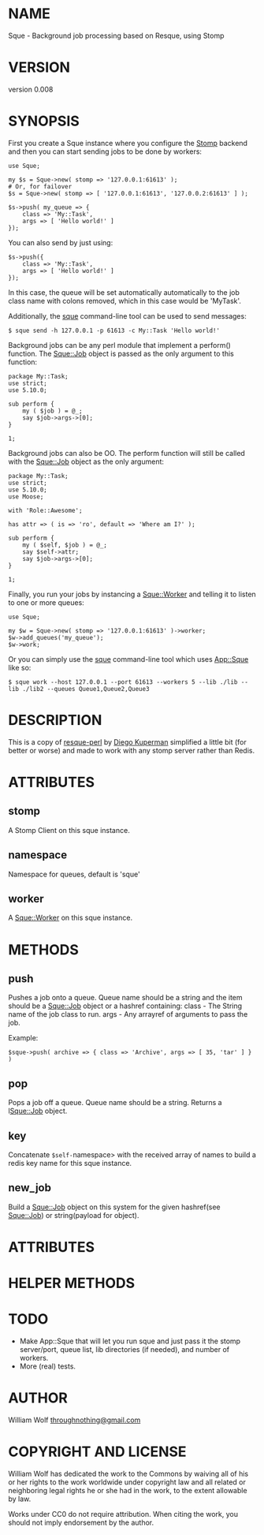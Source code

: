 # NAME

Sque - Background job processing based on Resque, using Stomp

# VERSION

version 0.008

# SYNOPSIS

First you create a Sque instance where you configure the [Stomp](http://search.cpan.org/perldoc?Stomp)
backend and then you can start sending jobs to be done by workers:

    use Sque;

    my $s = Sque->new( stomp => '127.0.0.1:61613' );
    # Or, for failover
    $s = Sque->new( stomp => [ '127.0.0.1:61613', '127.0.0.2:61613' ] );

    $s->push( my_queue => {
        class => 'My::Task',
        args => [ 'Hello world!' ]
    });

You can also send by just using:

    $s->push({
        class => 'My::Task',
        args => [ 'Hello world!' ]
    });

In this case, the queue will be set automatically automatically to the
job class name with colons removed, which in this
case would be 'MyTask'.

Additionally, the [sque](http://search.cpan.org/perldoc?sque) command-line tool can be used to send messages:

    $ sque send -h 127.0.0.1 -p 61613 -c My::Task 'Hello world!'

Background jobs can be any perl module that implement a perform() function.
The [Sque::Job](http://search.cpan.org/perldoc?Sque::Job) object is passed as the only argument to this function:

    package My::Task;
    use strict;
    use 5.10.0;

    sub perform {
        my ( $job ) = @_;
        say $job->args->[0];
    }

    1;

Background jobs can also be OO.  The perform function will still be called
with the [Sque::Job](http://search.cpan.org/perldoc?Sque::Job) object as the only argument:

    package My::Task;
    use strict;
    use 5.10.0;
    use Moose;

    with 'Role::Awesome';

    has attr => ( is => 'ro', default => 'Where am I?' );

    sub perform {
        my ( $self, $job ) = @_;
        say $self->attr;
        say $job->args->[0];
    }

    1;

Finally, you run your jobs by instancing a [Sque::Worker](http://search.cpan.org/perldoc?Sque::Worker) and telling it
to listen to one or more queues:

    use Sque;

    my $w = Sque->new( stomp => '127.0.0.1:61613' )->worker;
    $w->add_queues('my_queue');
    $w->work;

Or you can simply use the [sque](http://search.cpan.org/perldoc?sque) command-line tool which uses [App::Sque](http://search.cpan.org/perldoc?App::Sque)
like so:

    $ sque work --host 127.0.0.1 --port 61613 --workers 5 --lib ./lib --lib ./lib2 --queues Queue1,Queue2,Queue3

# DESCRIPTION

This is a copy of [resque-perl](https://github.com/diegok/resque-perl)
by [Diego Kuperman](https://github.com/diegok) simplified a little bit
(for better or worse) and made to work with any stomp server rather than Redis.

# ATTRIBUTES

## stomp

A Stomp Client on this sque instance.

## namespace

Namespace for queues, default is 'sque'

## worker

A [Sque::Worker](http://search.cpan.org/perldoc?Sque::Worker) on this sque instance.

# METHODS

## push

Pushes a job onto a queue. Queue name should be a string and the
item should be a [Sque::Job](http://search.cpan.org/perldoc?Sque::Job) object or a hashref containing:
class - The String name of the job class to run.
args - Any arrayref of arguments to pass the job.

Example:

    $sque->push( archive => { class => 'Archive', args => [ 35, 'tar' ] } )

## pop

Pops a job off a queue. Queue name should be a string.
Returns a l<Sque::Job> object.

## key

Concatenate `$self-`namespace> with the received array of names
to build a redis key name for this sque instance.

## new_job

Build a [Sque::Job](http://search.cpan.org/perldoc?Sque::Job) object on this system for the given
hashref(see [Sque::Job](http://search.cpan.org/perldoc?Sque::Job)) or string(payload for object).

# ATTRIBUTES

# HELPER METHODS

# TODO

- Make App::Sque that will let you run sque and just pass it the
stomp server/port, queue list, lib directories (if needed), and
number of workers.
- More (real) tests.

# AUTHOR

William Wolf <throughnothing@gmail.com>

# COPYRIGHT AND LICENSE



William Wolf has dedicated the work to the Commons by waiving all of his
or her rights to the work worldwide under copyright law and all related or
neighboring legal rights he or she had in the work, to the extent allowable by
law.

Works under CC0 do not require attribution. When citing the work, you should
not imply endorsement by the author.